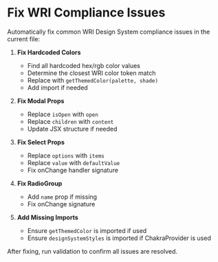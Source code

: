 # Fix WRI Compliance Issues

Automatically fix common WRI Design System compliance issues in the current file:

1. **Fix Hardcoded Colors**
   - Find all hardcoded hex/rgb color values
   - Determine the closest WRI color token match
   - Replace with `getThemedColor(palette, shade)`
   - Add import if needed

2. **Fix Modal Props**
   - Replace `isOpen` with `open`
   - Replace `children` with `content`
   - Update JSX structure if needed

3. **Fix Select Props**
   - Replace `options` with `items`
   - Replace `value` with `defaultValue`
   - Fix onChange handler signature

4. **Fix RadioGroup**
   - Add `name` prop if missing
   - Fix onChange signature

5. **Add Missing Imports**
   - Ensure `getThemedColor` is imported if used
   - Ensure `designSystemStyles` is imported if ChakraProvider is used

After fixing, run validation to confirm all issues are resolved.
